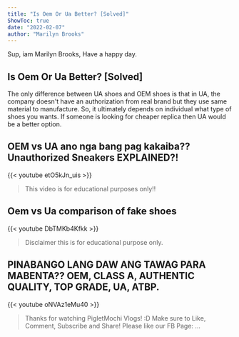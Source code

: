 ```yaml
---
title: "Is Oem Or Ua Better? [Solved]"
ShowToc: true 
date: "2022-02-07"
author: "Marilyn Brooks" 
---
```


Sup, iam Marilyn Brooks, Have a happy day.
## Is Oem Or Ua Better? [Solved]
The only difference between UA shoes and OEM shoes is that in UA, the company doesn't have an authorization from real brand but they use same material to manufacture. So, it ultimately depends on individual what type of shoes you wants. If someone is looking for cheaper replica then UA would be a better option.

## OEM vs UA ano nga bang pag kakaiba?? Unauthorized Sneakers EXPLAINED?!
{{< youtube etO5kJn_uis >}}
>This video is for educational purposes only‼️ 

## Oem vs Ua comparison of fake shoes
{{< youtube DbTMKb4Kfkk >}}
>Disclaimer this is for educational purpose only.

## PINABANGO LANG DAW ANG TAWAG PARA MABENTA?? OEM, CLASS A, AUTHENTIC QUALITY, TOP GRADE, UA, ATBP.
{{< youtube oNVAz1eMu40 >}}
>Thanks for watching PigletMochi Vlogs! :D Make sure to Like, Comment, Subscribe and Share! Please like our FB Page: ...

